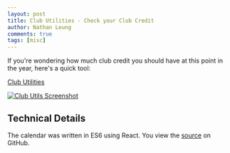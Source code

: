 ```yaml
---
layout: post
title: Club Utilities - Check your Club Credit
author: Nathan Leung
comments: true
tags: [misc]
---
```

If you're wondering how much club credit you should have at this point in the year, here's a quick tool:

<a href="https://www.nathanhleung.com/club-utils" target="_blank">Club Utilities</a>

<a href="https://www.nathanhleung.com/club-utils" target="_blank">
  <img alt="Club Utils Screenshot" src="http://i.imgur.com/E12pr3s.png?1">
</a>

## Technical Details
The calendar was written in ES6 using React.  You view the <a href="http://github.com/nathanhleung/club-utils" target="_blank">source</a> on GitHub.
